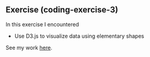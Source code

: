 ## Exercise (coding-exercise-3)

In this exercise I encountered
- Use D3.js to visualize data using elementary shapes

See my work [here](https://tomzhu1024.github.io/cdv-student/coding-exercises/coding-exercise-3/index.html).
